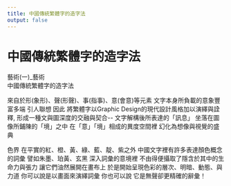 ```yaml
---
title: 中國傳統繁體字的造字法
output: false
---
```


# 中國傳統繁體字的造字法

藝術(一)_藝術	 	 
    中國傳統繁體字的造字法

來自於形(象形)、聲(形聲)、事(指事)、意(會意)等元素
文字本身所負載的意象豐富多端 引人聯想
因此
將繁體字以Graphic Design的現代設計風格加以演繹與詮釋,
形成一種文與圖深度的交融與契合--
 文字解構後所表達的「訊息」
 坐落在圖像所鋪陳的「境」之中
 在「意」「境」相成的異度空間裡
 幻化為想像與視覺的盛典


色界
在平實的紅、橙、黃、綠、藍、靛、紫之外
中國文字裡有許多表達顏色概念的詞彙
譬如朱墨、珀黃、玄黑
深入詞彙的意境裡
不由得便攝取了隱含於其中的生命力與張力
讓它們油然展開在畫布上
於是開始呈現色彩的層次、明暗、動態、與力道
你可以說是以畫面來演繹詞彙
你也可以說 它是無聲卻更精確的辭彙！ 
